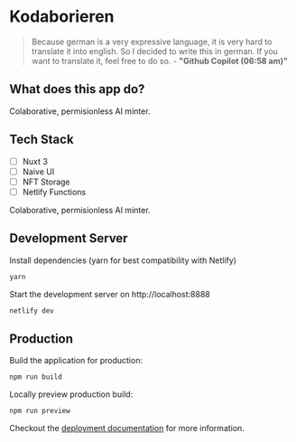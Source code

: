 # Kodaborieren

> Because german is a very expressive language, it is very hard to translate it into english. So I decided to write this in german. If you want to translate it, feel free to do so. - **"Github Copilot (06:58 am)"**

## What does this app do?

Colaborative, permisionless AI minter.

## Tech Stack

- [ ] Nuxt 3
- [ ] Naive UI
- [ ] NFT Storage
- [ ] Netlify Functions
 
Colaborative, permisionless AI minter.

## Development Server

Install dependencies (yarn for best compatibility with Netlify)

```bash
yarn
```

Start the development server on http://localhost:8888

```bash
netlify dev
```

## Production

Build the application for production:

```bash
npm run build
```

Locally preview production build:

```bash
npm run preview
```

Checkout the [deployment documentation](https://v3.nuxtjs.org/guide/deploy/presets) for more information.
